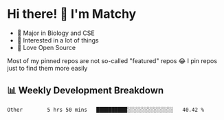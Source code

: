 # Hi there! 👋 I'm Matchy

- 🧬 Major in Biology and CSE
- 🎈 Interested in a lot of things
- 💜 Love Open Source

Most of my pinned repos are not so-called "featured" repos 😂 I pin repos just to find them more easily

## 📊 Weekly Development Breakdown

<!--START_SECTION:waka-->

```text
Other        5 hrs 50 mins   ██████████░░░░░░░░░░░░░░░   40.42 %
```

<!--END_SECTION:waka-->
